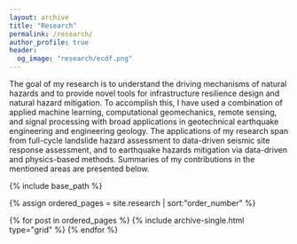 ```yaml
---
layout: archive
title: "Research"
permalink: /research/
author_profile: true
header:
  og_image: "research/ecdf.png"
---
```


The goal of my research is to understand the driving mechanisms of natural hazards and to provide novel tools for infrastructure resilience design and natural hazard mitigation. To accomplish this, I have used a combination of applied machine learning, computational geomechanics, remote sensing, and signal processing with broad applications in geotechnical earthquake engineering and engineering geology. The applications of my research span from full-cycle landslide hazard assessment to data-driven seismic site response assessment, and to earthquake hazards mitigation via data-driven and physics-based methods. Summaries of my contributions in the mentioned areas are presented below.


<nbsp>

{% include base_path %}

{% assign ordered_pages = site.research | sort:"order_number" %}

{% for post in ordered_pages %}
  {% include archive-single.html type="grid" %}
{% endfor %}
